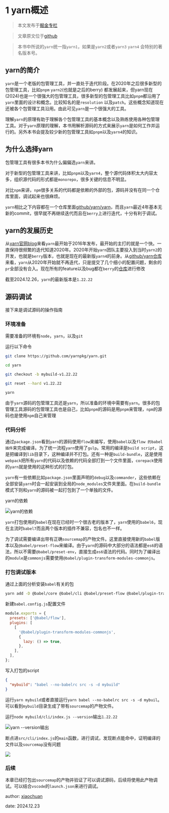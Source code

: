# 1 yarn概述

> 本文发布于[掘金专栏](https://juejin.cn/column/7452635467849105459)

> 文章原文位于[github](https://github.com/2239559319/yarn-principle-analysis)

> 本书中所说的`yarn`统一指`yarn1`，如果是`yarn2`或者`yarn3` `yarn4` 会特别的著名版本号。

## yarn的简介

`yarn`是一个老版的包管理工具，并一直处于迭代阶段。在2020年之后很多新型的包管理工具，比如`pnpm` `yarn2`(也就是之后的berry) 都发展起来，但yarn现在(2024)也是一个很强大的包管理工具，很多新型的包管理工具比如`pnpm`都沿用了`yarn`里面的设计和概念。比较知名的是`resolution` 以及`patch`。这些概念知道现在还被各个包管理工具沿用。由此可见`yarn`是一个很强大的工具。

理解`yarn`的原理有助于理解各个包管理工具的基本概念以及熟练使用各种包管理工具。对于`yarn`原理的理解，本书用解析源码的方式来展示`yarn`是如何工作并运行的。另外本书会提及较少新的包管理工具如`pnpm`以及`yarn4`的知识。

## 为什么选择yarn

包管理工具有很多本书为什么偏偏选`yarn`来讲。

对于新型的包管理工具来讲，比如`pnpm`以及`yarn4`，整个源代码体积太大内容太多，组织源代码的形式都是`monorepo`，很多关键的信息不明显。

对比`npm`来讲，`npm`很多关系的代码都是依赖的外部的包，源码并没有在同一个仓库里面，调试起来也很麻烦。

`yarn`相比之下内容都在一个仓库里面[github/yarn/yarn](https://github.com/yarnpkg/yarn)，而且`yarn`最近4年基本无新的commit，很早就不再继续迭代而且在`berry`上进行迭代，十分有利于调试。

## yarn的发展历史

从[yarn官网blog](https://classic.yarnpkg.com/lang/en/)来看`yarn`最开始于2016年发布，最开始的主打的就是一个快。一直保持很频繁的迭代知道2020年。2020年开始`yarn`团队主要投入到当时`yarn2`的开发，也就是`berry`版本，也就是现在的最新版`yarn4`的前身。从[github/yarn仓库](https://github.com/yarnpkg/yarn)来看，`yarn`从2020年开始就不再迭代，只是提交了几个细小的配置问题，剩余的`pr`全部没有合入。现在所有的feature以及bug都在`berry`的[仓库](https://github.com/yarnpkg/berry)进行修改

截至2024.12.26，`yarn`的最新版本是`1.22.22`

## 源码调试

接下来是调试源码的操作指南

### 环境准备

需要准备的环境有`node`，`yarn`，以及`git`

运行以下命令

```bash
git clone https://github.com/yarnpkg/yarn.git

cd yarn

git checkout -b mybuild-v1.22.22

git reset --hard v1.22.22

yarn
```

由于`yarn`源码的包管理工具还是`yarn`，所以准备的环境中需要有`yarn`。很多的包管理工具源码的包管理工具也是自己，比如`pnpm`的源码是用`pnpm`来管理，`npm`的源码也是使用`npm`自己来管理

### 代码分析

通过`package.json`看到`yarn`的源码使用`flow`来编写，使用`babel`以及`flow 的babel插件`来完成编译。为了统一流程`yarn`使用了`gulp`。常用的编译是`build script`，这是把编译到`lib`目录下，这种编译并不打包。还有一种是`build-bundle`，这是使用`webpack`把所有`yarn`的代码以及依赖的代码全部打到一个文件里面，`corepack`使用的`yarn`就是使用的这种形式的打包。

`yarn`有一些依赖比如`package.json`里面声明的`debug`以及`commander`，这些依赖在全部安装`yarn`时会一起安装到全局的`node_modules`文件夹里面。在`build-bundle`模式下则和`yarn`的源码被一起打包到了一个单独的文件。

yarn的依赖

![yarn的依赖](https://unpkg.com/xiaochuan-static-dev@0.0.1/dist/bd002718baebd9a2.png)

`yarn`打包使用的`babel`在现在已经时一个很古老的版本了，`yarn`使用的`babel6`，现在主流时`babel7`而且两个版本的插件不兼容，包名也不一样。

为了调试需要编译出带有正确`sourcemap`的产物文件。这里直接使用新的`babel`版本以及`@babel/preset-flow`来编译。由于`yarn`的源码中大部分的语法都是`es6`的语法，所以不需要`@babel/preset-env`，直接生成`es6`语法的代码。同时为了编译出的`module`是`commonjs`需要使用`@babel/plugin-transform-modules-commonjs`。

### 打包调试版本

通过上面的分析安装`babel`有关的包

```bash
yarn add -D @babel/core @babel/cli @babel/preset-flow @babel/plugin-transform-modules-commonjs
```

新建`babel.config.js`配置文件

```js
module.exports = {
  presets: ['@babel/flow'],
  plugins: [
    [
      '@babel/plugin-transform-modules-commonjs',
      {
        lazy: () => true,
      },
    ],
  ],
};
```

写入打包的script

```json
{
  "mybuild": "babel --no-babelrc src -s -d mybuild"
}
```

运行`yarn mybuild`或者直接运行`yarn babel --no-babelrc src -s -d mybuil`。可以看到`mybuild`目录生成了带有`sourcemap`的产物文件。

运行`node mybuild/cli/index.js --version`输出`1.22.22`

![yarn --version输出](https://unpkg.com/xiaochuan-static-dev@0.0.1/dist/806cfe4b473301ba.png)

断点进`src/cli/index.js`的`main`函数，进行调试，发现断点能命中，证明编译的文件以及`sourcemap`没有问题

![](https://unpkg.com/xiaochuan-static-dev@0.0.1/dist/0ddcdb3cfa852870.png)

### 后续

本章已经打包出`sourcemap`的产物并验证了可以调试源码，后续将使用此产物调试。可以结合`vscode`的`launch.json`来进行调试。

author: [xiaochuan](https://github.com/2239559319)

date: 2024.12.23
